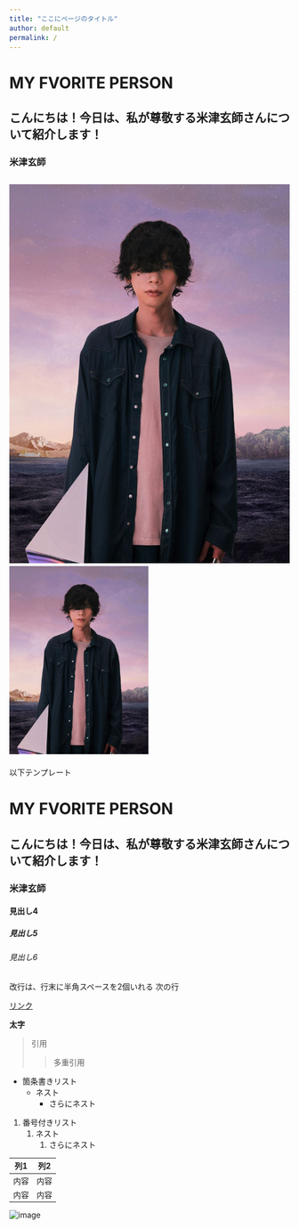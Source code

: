 ```yaml
---
title: "ここにページのタイトル"
author: default
permalink: /
---
```





# MY FVORITE PERSON
## こんにちは！今日は、私が尊敬する**米津玄師**さんについて紹介します！
### **米津玄師**
![image](/assets/images/米津玄師.jpg)
<img src="/assets/images/米津玄師.jpg" width="250">
---

以下テンプレート

# MY FVORITE PERSON
## こんにちは！今日は、私が尊敬する**米津玄師**さんについて紹介します！
### **米津玄師**
#### 見出し4
##### 見出し5
###### 見出し6

改行は、行末に半角スペースを2個いれる
次の行

[リンク](https://www.google.co.jp/)

**太字**

> 引用
>> 多重引用


- 箇条書きリスト
  - ネスト
    - さらにネスト


1. 番号付きリスト
   1. ネスト
      1. さらにネスト


| 列1  | 列2  |
|-----|-----|
| 内容  | 内容  |
| 内容  | 内容  |

![image](/GHPages_WebSite/assets/images/logo-150.png)
